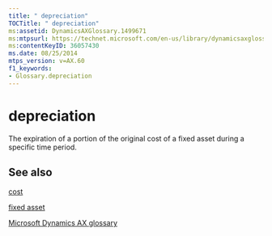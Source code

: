 ```yaml
---
title: " depreciation"
TOCTitle: " depreciation"
ms:assetid: DynamicsAXGlossary.1499671
ms:mtpsurl: https://technet.microsoft.com/en-us/library/dynamicsaxglossary.1499671(v=AX.60)
ms:contentKeyID: 36057430
ms.date: 08/25/2014
mtps_version: v=AX.60
f1_keywords:
- Glossary.depreciation
---
```


# depreciation

The expiration of a portion of the original cost of a fixed asset during a specific time period.

## See also

[cost](cost.md)

[fixed asset](fixed-asset.md)

[Microsoft Dynamics AX glossary](glossary/microsoft-dynamics-ax-glossary.md)

  


